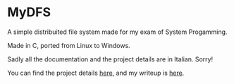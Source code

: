 # MyDFS
A simple distribuited file system made for my exam of System Progamming.

Made in C, ported from Linux to Windows.

Sadly all the documentation and the project details are in Italian. Sorry!

You can find the project details [here](https://htmlpreview.github.io/?https://github.com/FedericoPonzi/MyDFS/blob/master/Traccia.md), and my writeup is [here](https://raw.github.com/FedericoPonzi/MyDFS/blob/master/Relazioneprogrammazionedisistema.pdf).
